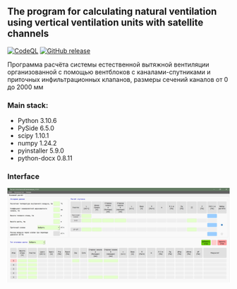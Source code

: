 ## The program for calculating natural ventilation using vertical ventilation units with satellite channels

[![CodeQL](https://github.com/polnikov/air-system/actions/workflows/codeql-analysis.yml/badge.svg?branch=main&event=push)](https://github.com/polnikov/air-system/actions/workflows/codeql-analysis.yml) [![GitHub release](https://img.shields.io/github/v/release/polnikov/air-system?sort=semver)](https://github.com/polnikov/air-system/releases/latest)

Программа расчёта системы естественной вытяжной вентиляции организованной с помощью вентблоков с каналами-спутниками и приточных инфильтрационных клапанов, размеры сечений каналов от 0 до 2000 мм

### **Main stack:**
- Python 3.10.6
- PySide 6.5.0
- scipy 1.10.1
- numpy 1.24.2
- pyinstaller 5.9.0
- python-docx 0.8.11

### **Interface**
![Main tab](/docs/img/main_tab.jpg)
